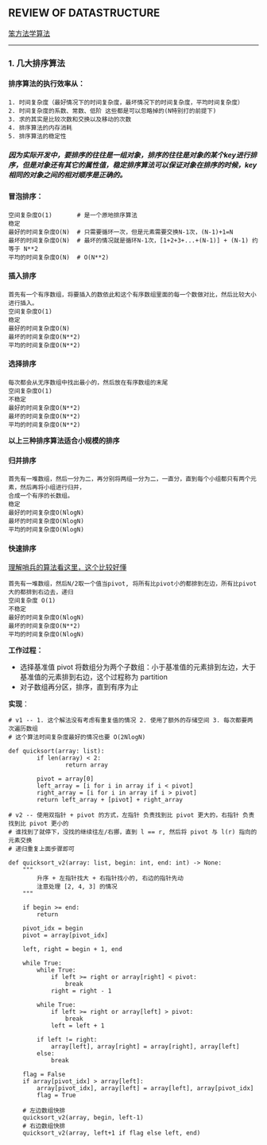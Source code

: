 ## REVIEW OF DATASTRUCTURE

[笨方法学算法](https://python-data-structures-and-algorithms.readthedocs.io/zh/latest/)

------------------
### 1. 几大排序算法

#### 排序算法的执行效率从：
    1. 时间复杂度（最好情况下的时间复杂度，最坏情况下的时间复杂度，平均时间复杂度）
    2. 时间复杂度的系数、常数、低阶 这些都是可以忽略掉的(N特别打的前提下)
    3. 求的其实是比较次数和交换以及移动的次数
    4. 排序算法的内存消耗
    5. 排序算法的稳定性

##### 因为实际开发中，要排序的往往是一组对象，排序的往往是对象的某个key进行排序，但是对象还有其它的属性值，稳定排序算法可以保证对象在排序的时候，key相同的对象之间的相对顺序是正确的。

#### 冒泡排序：
    空间复杂度O(1)       # 是一个原地排序算法
    稳定
    最好的时间复杂度O(N)  # 只需要循环一次，但是元素需要交换N-1次，(N-1)+1=N 
    最坏的时间复杂度O(N)  # 最坏的情况就是循环N-1次，[1+2+3+...+(N-1)] + (N-1) 约等于 N**2
    平均的时间复杂度O(N)  # O(N**2)

#### 插入排序
    首先有一个有序数组，将要插入的数依此和这个有序数组里面的每一个数做对比，然后比较大小进行插入。
    空间复杂度O(1) 
    稳定
    最好的时间复杂度O(N)
    最坏的时间复杂度O(N**2)
    平均的时间复杂度O(N**2)

#### 选择排序
    每次都会从无序数组中找出最小的，然后放在有序数组的末尾
    空间复杂度O(1)
    不稳定
    最好的时间复杂度O(N**2)
    最坏的时间复杂度O(N**2)
    平均的时间复杂度O(N**2)

**以上三种排序算法适合小规模的排序**

#### 归并排序
    首先有一堆数组，然后一分为二，再分别将两组一分为二，一直分，直到每个小组都只有两个元素，然后再将小组进行归并，
    合成一个有序的长数组。
    稳定
    最好的时间复杂度O(NlogN)
    最坏的时间复杂度O(NlogN)
    平均的时间复杂度O(NlogN)

#### 快速排序
[理解哨兵的算法看这里，这个比较好懂](https://blog.csdn.net/kmyhy/article/details/82991482)

    首先有一堆数组，然后N/2取一个值当pivot, 将所有比pivot小的都排到左边，所有比pivot大的都排到右边去，递归
    空间复杂度 O(1)
    不稳定
    最好的时间复杂度O(NlogN)
    最坏的时间复杂度O(N**2)
    平均的时间复杂度O(NlogN)

**工作过程：**

+ 选择基准值 pivot 将数组分为两个子数组：小于基准值的元素排到左边，大于基准值的元素排到右边，这个过程称为 partition
+ 对子数组再分区，排序，直到有序为止

**实现**：

```python3
# v1 -- 1. 这个解法没有考虑有重复值的情况 2. 使用了额外的存储空间 3. 每次都要两次遍历数组
# 这个算法时间复杂度最好的情况也要 O(2NlogN)

def quicksort(array: list):
		if len(array) < 2:
				return array
    
		pivot = array[0]
		left_array = [i for i in array if i < pivot]
		right_array = [i for i in array if i > pivot]
		return left_array + [pivot] + right_array
```

```python3
# v2 -- 使用双指针 + pivot 的方式，左指针 负责找到比 pivot 更大的，右指针 负责找到比 pivot 更小的
# 谁找到了就停下，没找的继续往左/右挪，直到 l == r, 然后将 pivot 与 l(r) 指向的元素交换
# 递归重复上面步骤即可

def quicksort_v2(array: list, begin: int, end: int) -> None:
    """
    	升序 + 左指针找大 + 右指针找小的, 右边的指针先动
    	注意处理 [2, 4, 3] 的情况
    """
    
    if begin >= end:
        return 

    pivot_idx = begin
    pivot = array[pivot_idx]

    left, right = begin + 1, end

    while True:
        while True:
            if left >= right or array[right] < pivot:
                break
            right = right - 1
        
        while True:
            if left >= right or array[left] > pivot:
                break
            left = left + 1

        if left != right:
            array[left], array[right] = array[right], array[left]
        else:
            break
    
    flag = False
    if array[pivot_idx] > array[left]:
        array[pivot_idx], array[left] = array[left], array[pivot_idx]
        flag = True

    # 左边数组快排
    quicksort_v2(array, begin, left-1)
    # 右边数组快排
    quicksort_v2(array, left+1 if flag else left, end)
```



























































